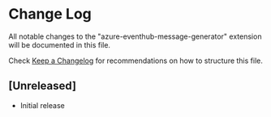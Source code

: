 # Change Log

All notable changes to the "azure-eventhub-message-generator" extension will be documented in this file.

Check [Keep a Changelog](http://keepachangelog.com/) for recommendations on how to structure this file.

## [Unreleased]

- Initial release